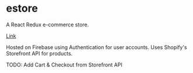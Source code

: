 # estore

A React Redux e-commerce store.

[Link](https://estore-2.web.app/)

Hosted on Firebase using Authentication for user accounts.
Uses Shopify's Storefront API for products.

TODO: Add Cart & Checkout from Storefront API
